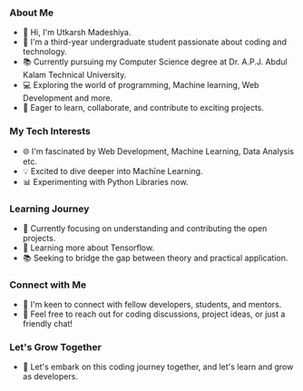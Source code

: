 ### About Me

- 👋 Hi, I'm Utkarsh Madeshiya.
- 🌱 I'm a third-year undergraduate student passionate about coding and technology.
- 📚 Currently pursuing my Computer Science degree at Dr. A.P.J. Abdul Kalam Technical University.
- 💻 Exploring the world of programming, Machine learning, Web Development and more.
- 🚀 Eager to learn, collaborate, and contribute to exciting projects.

### My Tech Interests

- 🌐 I'm fascinated by Web Development, Machine Learning, Data Analysis etc.
- 💡 Excited to dive deeper into Machīne Learning.
- 📊 Experimenting with Python Libraries now.

### Learning Journey

- 🔭 Currently focusing on understanding and contributing the open projects.
- 🌱 Learning more about Tensorflow.
- 📚 Seeking to bridge the gap between theory and practical application.

### Connect with Me

- 👥 I'm keen to connect with fellow developers, students, and mentors.
- 💬 Feel free to reach out for coding discussions, project ideas, or just a friendly chat!

### Let's Grow Together

- 🚀 Let's embark on this coding journey together, and let's learn and grow as developers.

